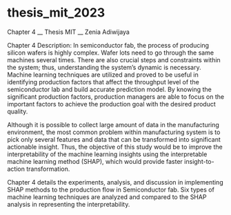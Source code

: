# thesis_mit_2023
Chapter 4 __ Thesis MIT __ Zenia Adiwijaya

Chapter 4 Description:
In semiconductor fab, the process of producing silicon wafers is highly complex. Wafer lots need to go through the same machines several times. There are also crucial steps and constraints within the system; thus, understanding the system’s dynamic is necessary. Machine learning techniques are utilized and proved to be useful in identifying production factors that affect the throughput level of the semiconductor lab and build accurate prediction model. By knowing the significant production factors, production managers are able to focus on the important factors to achieve the production goal with the desired product quality. 

Although it is possible to collect large amount of data in the manufacturing environment, the most common problem within manufacturing system is to pick only several features and data that can be transformed into significant actionable insight. Thus, the objective of this study would be to improve the interpretability of the machine learning insights using the interpretable machine learning method (SHAP), which would provide faster insight-to-action transformation. 

Chapter 4 details the experiments, analysis, and discussion in implementing SHAP methods to the production flow in Semiconductor fab. Six types of machine learning techniques are analyzed and compared to the SHAP analysis in representing the interpretability.
